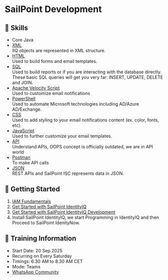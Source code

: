 # SailPoint Development

## 🌱 Skills
- Core Java
- [XML](https://www.w3schools.com/xml/default.asp)<br/> IIQ objects are represented in XML structure.
- [HTML](https://developer.mozilla.org/en-US/docs/Web/HTML)<br/> Used to build forms and email templates.
- [SQL](https://www.w3schools.com/mysql/default.asp)<br/> Used to build reports or if you are interacting with the database directly. These basic SQL queries will get you very far: INSERT, UPDATE, DELETE and JOIN.
- [Apache Velocity Script](https://velocity.apache.org/engine/1.7/user-guide.html)<br/> Used to customize email notifications
- [PowerShell](https://learn.microsoft.com/en-us/training/modules/script-with-powershell/)<br/> Used to automate Microsoft technologies including AD/Azure AD/Exchange.
- [CSS](https://developer.mozilla.org/en-US/docs/Web/CSS)<br/>Used to add styling to your email notifications content (ex. color, fonts, etc).
- [JavaScript](https://developer.mozilla.org/en-US/docs/Web/JavaScript)<br/> Used to further customize your email templates.
- [API](https://youtu.be/HOzkXRLx-T4?si=ae5A9NUeNPudYXOt)<br/> Understand APIs, OOPS concept is officially outdated, we are in API world
- [Postman](https://www.postman.com/)<br/> To make API calls
- [JSON](https://youtube.com/playlist?list=PL-h7qqtoVN126RnI5P2fZ62ZFxp8qzg8Q&si=XYJMFsbQhKVMiheu)<br/> REST APIs and SailPoint ISC represents data in JSON.


## 🌱 Getting Started

1. [IAM Fundamentals](https://youtube.com/playlist?list=PL-h7qqtoVN12Ml_JrTuBvanTXjNFvL93R&si=L71QGlJEoG4NpNbn)
2. [Get Started with SailPoint IdentityIQ](https://www.linkedin.com/posts/krm7_sailpoint-identityiq-learning-path-activity-7269322852015697920-Y3ec?utm_source=share&utm_medium=member_desktop&rcm=ACoAABAZ0e0B-LBWoT8apjoBLq5NP6_XiQJLffg)
3. [Get Started with SailPoint IdentityIQ Development](https://developer.sailpoint.com/discuss/t/getting-started-with-sailpoint-iiq-development/37391/1)
4. Install SailPoint IdentityIQ, we start Programming in IdentityIQ and then Proceed to SailPoint IdenityNow.

## 🌱 Training Information
- Start Date: 20 Sep 2025
- Recurring on Every Saturday
- Timings: 6.30 AM to 8.30 AM CET
- Mode: Teams
- [WhatsApp Community](https://chat.whatsapp.com/DvRAdNZKZQhLK44m8TurAX?mode=ems_copy_c)

